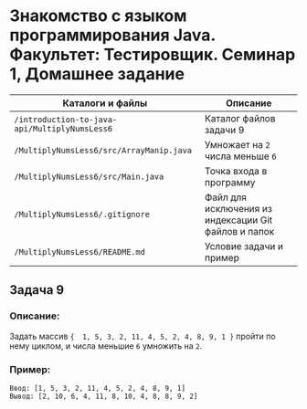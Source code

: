 # Знакомство с языком программирования Java. Факультет: Тестировщик. Семинар 1, Домашнее задание

Каталоги и файлы                              | Описание
----------------------------------------------|-----------------------------------------------------
`/introduction-to-java-api/MultiplyNumsLess6` | Каталог файлов задачи 9
`/MultiplyNumsLess6/src/ArrayManip.java`      | Умножает на `2` числа меньше `6`
`/MultiplyNumsLess6/src/Main.java`            | Точка входа в программу
`/MultiplyNumsLess6/.gitignore`               | Файл для исключения из индексации Git файлов и папок
`/MultiplyNumsLess6/README.md`                | Условие задачи и пример

## Задача 9

### Описание:

Задать массив `{  1, 5, 3, 2, 11, 4, 5, 2, 4, 8, 9, 1 }` пройти по нему циклом, и числа меньшие `6` умножить на `2`.

### Пример:

```
Ввод: [1, 5, 3, 2, 11, 4, 5, 2, 4, 8, 9, 1]
Вывод: [2, 10, 6, 4, 11, 8, 10, 4, 8, 8, 9, 2]
```

